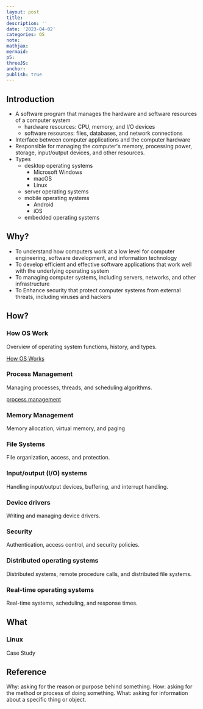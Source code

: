 ```yaml
---
layout: post
title:
description: ''
date: '2023-04-02'
categories: OS
note:
mathjax:
mermaid:
p5:
threeJS:
anchor:
publish: true
---
```


## Introduction

* A software program that manages the hardware and software resources of a computer system
  * hardware resources: CPU, memory, and I/O devices
  * software resources: files, databases, and network connections
* Interface between computer applications and the computer hardware
* Responsible for managing the computer's memory, processing power, storage, input/output devices, and other resources.
* Types
  * desktop operating systems
    * Microsoft Windows
    * macOS
    * Linux
  * server operating systems
  * mobile operating systems
    * Android
    * iOS
  * embedded operating systems

## Why?

* To understand how computers work at a low level for computer engineering, software development, and information technology
* To develop efficient and effective software applications that work well with the underlying operating system
* To managing computer systems, including servers, networks, and other infrastructure 
* To Enhance security that protect computer systems from external threats, including viruses and hackers

## How?

### How OS Work

Overview of operating system functions, history, and types.

[How OS Works]({{site.baseurl}}/os/2021/12/04/how-os-works.html)

### Process Management

Managing processes, threads, and scheduling algorithms.

[process management]({{site.baseurl}}/os/2021/12/24/process-management.html)

### Memory Management

Memory allocation, virtual memory, and paging

### File Systems

File organization, access, and protection.

### Input/output (I/O) systems

Handling input/output devices, buffering, and interrupt handling.

### Device drivers

Writing and managing device drivers.

### Security

Authentication, access control, and security policies.

### Distributed operating systems

Distributed systems, remote procedure calls, and distributed file systems.

### Real-time operating systems

Real-time systems, scheduling, and response times.

## What

### Linux

Case Study

## Reference

Why: asking for the reason or purpose behind something.
How: asking for the method or process of doing something.
What: asking for information about a specific thing or object.
